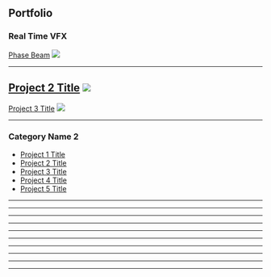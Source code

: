 ## Portfolio

### Real Time VFX

[Phase Beam](/sample_page)
<img src="images/dummy_thumbnail.jpg?raw=true"/>

---
[Project 2 Title](/pdf/sample_presentation.pdf)
<img src="images/dummy_thumbnail.jpg?raw=true"/>
---
[Project 3 Title](http://example.com/)
<img src="images/dummy_thumbnail.jpg?raw=true"/>

---
### Category Name 2

  
- [Project 1 Title](http://example.com/)
- [Project 2 Title](http://example.com/)
- [Project 3 Title](http://example.com/)
- [Project 4 Title](http://example.com/)
- [Project 5 Title](http://example.com/)

---
---
---
---
---
---
---
---
---
---


<style>
p {
  background-image: url('corto.jpg');
  with ="4000"
  height="4000"
}
<p style="font-size:11px">
<!-- Remove above link if you don't want to attibute -->

